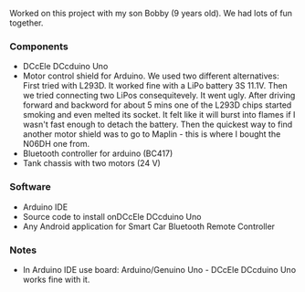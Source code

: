 Worked on this project with my son Bobby (9 years old). We had lots of fun together.

### Components
* DCcEle DCcduino Uno
* Motor control shield for Arduino. 
We used two different alternatives: First tried with L293D. It worked fine with a LiPo battery 3S 11.1V. Then we tried connecting two LiPos consequitevely. It went ugly. After driving forward and backword for about 5 mins one of the L293D chips started smoking and even melted its socket. It felt like it will burst into flames if I wasn't fast enough to detach the battery. Then the quickest way to find another motor shield was to go to Maplin - this is where I bought the N06DH one from.
* Bluetooth controller for arduino (BC417)
* Tank chassis with two motors (24 V)

### Software 
* Arduino IDE
* Source code to install onDCcEle DCcduino Uno
* Any Android application for Smart Car Bluetooth Remote Controller

### Notes
* In Arduino IDE use board: Arduino/Genuino Uno - DCcEle DCcduino Uno works fine with it.
